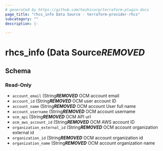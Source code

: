 ```yaml
---
# generated by https://github.com/hashicorp/terraform-plugin-docs
page_title: "rhcs_info Data Source - terraform-provider-rhcs"
subcategory: ""
description: |-
  
---
```


# rhcs_info (Data Source***REMOVED***





<!-- schema generated by tfplugindocs -->
## Schema

### Read-Only

- `account_email` (String***REMOVED*** OCM account email
- `account_id` (String***REMOVED*** OCM user account ID
- `account_name` (String***REMOVED*** OCM account User full name
- `account_username` (String***REMOVED*** OCM account username
- `ocm_api` (String***REMOVED*** OCM API url
- `ocm_aws_account_id` (String***REMOVED*** OCM AWS account ID
- `organization_external_id` (String***REMOVED*** OCM account organization external id
- `organization_id` (String***REMOVED*** OCM account organization id
- `organization_name` (String***REMOVED*** OCM account organization name


